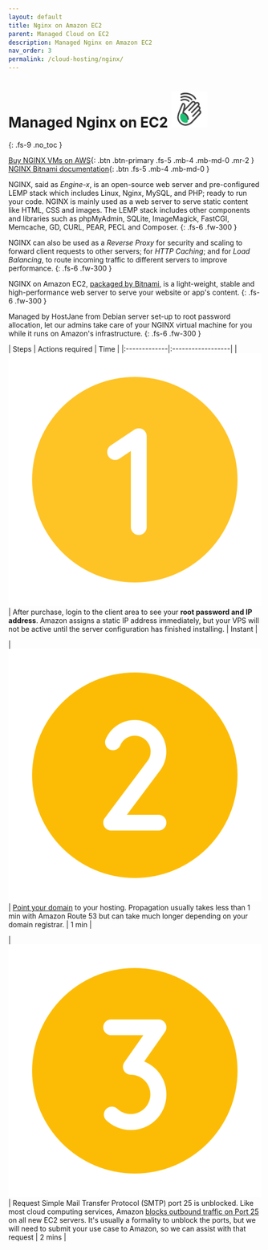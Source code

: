 ```yaml
---
layout: default
title: Nginx on Amazon EC2
parent: Managed Cloud on EC2
description: Managed Nginx on Amazon EC2
nav_order: 3
permalink: /cloud-hosting/nginx/
---
```


# Managed Nginx on EC2 ![](/assets/wave.svg)
{: .fs-9 .no_toc }

[Buy NGINX VMs on AWS](https://cloud.hostjane.com/cloud/){: .btn .btn-primary .fs-5 .mb-4 .mb-md-0 .mr-2 } [NGINX Bitnami documentation](https://bitnami.com/stack/nginx){: .btn .fs-5 .mb-4 .mb-md-0 }

NGINX, said as *Engine-x*, is an open-source web server and pre-configured LEMP stack which includes Linux, Nginx, MySQL, and PHP; ready to run your code. NGINX is mainly used as a web server to serve static content like HTML, CSS and images. The LEMP stack includes other components and libraries such as phpMyAdmin, SQLite, ImageMagick, FastCGI, Memcache, GD, CURL, PEAR, PECL and Composer.
{: .fs-6 .fw-300 }

NGINX can also be used as a *Reverse Proxy* for security and scaling to forward client requests to other servers; for *HTTP Caching*; and for *Load Balancing*, to route incoming traffic to different servers to improve performance.
{: .fs-6 .fw-300 }

<span class="blue">NGINX on Amazon EC2, [packaged by Bitnami](https://aws.amazon.com/marketplace/pp/prodview-lzep7hqg45g7k), is a light-weight, stable and high-performance web server to serve your website or app's content.</span>
{: .fs-6 .fw-300 }

<span class="green">Managed by HostJane from Debian server set-up to root password allocation, let our admins take care of your NGINX virtual machine for you while it runs on Amazon's infrastructure.</span>
{: .fs-6 .fw-300 }

| Steps       | Actions required    | Time |
|:-------------|:------------------|
|   ![](/assets/one.svg)          | After purchase, login to the client area to see your **root password and IP address**. Amazon assigns a static IP address immediately, but your VPS will not be active until the server configuration has finished installing. | Instant |

| ![](/assets/two.svg)  | [Point your domain](/point-your-domain/) to your hosting. Propagation usually takes less than 1 min with Amazon Route 53 but can take much longer depending on your domain registrar.  | 1 min |

| ![](/assets/three.svg)  | Request Simple Mail Transfer Protocol (SMTP) port 25 is unblocked. Like most cloud computing services, Amazon [blocks outbound traffic on Port 25](https://docs.aws.amazon.com/AWSEC2/latest/UserGuide/ec2-resource-limits.html#port-25-throttle) on all new EC2 servers. It's usually a formality to unblock the ports, but we will need to submit your use case to Amazon, so we can assist with that request | 2 mins |